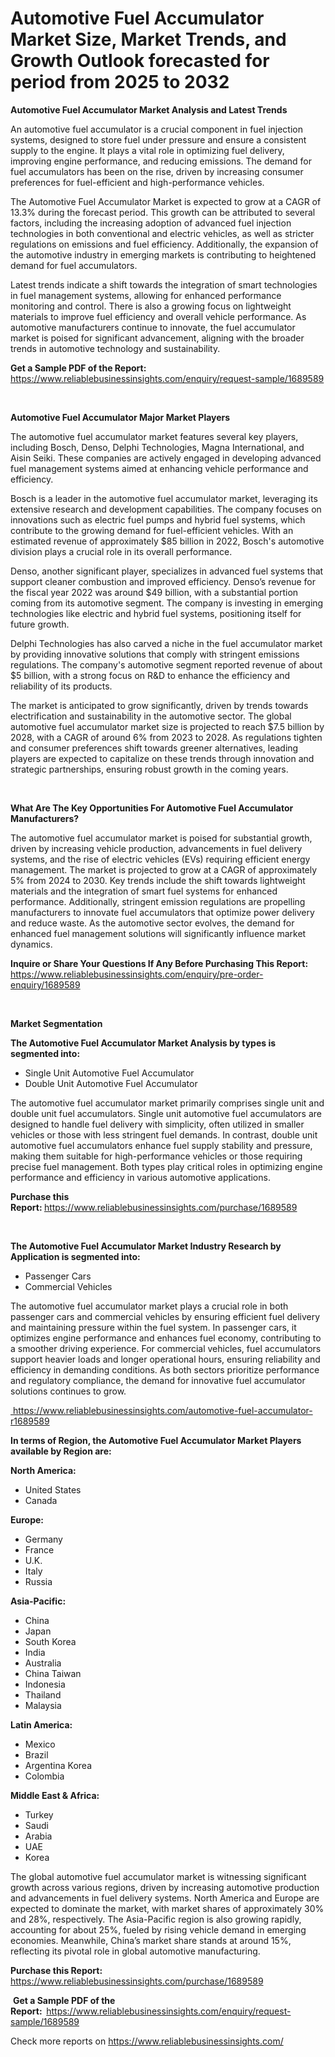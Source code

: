 <p><h1>Automotive Fuel Accumulator Market Size, Market Trends, and Growth Outlook forecasted for period from 2025 to 2032</h1></p><p><strong>Automotive Fuel Accumulator Market Analysis and Latest Trends</strong></p>
<p><p>An automotive fuel accumulator is a crucial component in fuel injection systems, designed to store fuel under pressure and ensure a consistent supply to the engine. It plays a vital role in optimizing fuel delivery, improving engine performance, and reducing emissions. The demand for fuel accumulators has been on the rise, driven by increasing consumer preferences for fuel-efficient and high-performance vehicles.</p><p>The Automotive Fuel Accumulator Market is expected to grow at a CAGR of 13.3% during the forecast period. This growth can be attributed to several factors, including the increasing adoption of advanced fuel injection technologies in both conventional and electric vehicles, as well as stricter regulations on emissions and fuel efficiency. Additionally, the expansion of the automotive industry in emerging markets is contributing to heightened demand for fuel accumulators.</p><p>Latest trends indicate a shift towards the integration of smart technologies in fuel management systems, allowing for enhanced performance monitoring and control. There is also a growing focus on lightweight materials to improve fuel efficiency and overall vehicle performance. As automotive manufacturers continue to innovate, the fuel accumulator market is poised for significant advancement, aligning with the broader trends in automotive technology and sustainability.</p></p>
<p><strong>Get a Sample PDF of the Report:&nbsp;</strong> <a href="https://www.reliablebusinessinsights.com/enquiry/request-sample/1689589?utm_campaign=101&utm_medium=2&utm_source=Github&utm_content=ia&utm_term=07012025&utm_id=automotive-fuel-accumulator">https://www.reliablebusinessinsights.com/enquiry/request-sample/1689589</a></p>
<p>&nbsp;</p>
<p><strong>Automotive Fuel Accumulator Major Market Players</strong></p>
<p><p>The automotive fuel accumulator market features several key players, including Bosch, Denso, Delphi Technologies, Magna International, and Aisin Seiki. These companies are actively engaged in developing advanced fuel management systems aimed at enhancing vehicle performance and efficiency.</p><p>Bosch is a leader in the automotive fuel accumulator market, leveraging its extensive research and development capabilities. The company focuses on innovations such as electric fuel pumps and hybrid fuel systems, which contribute to the growing demand for fuel-efficient vehicles. With an estimated revenue of approximately $85 billion in 2022, Bosch's automotive division plays a crucial role in its overall performance.</p><p>Denso, another significant player, specializes in advanced fuel systems that support cleaner combustion and improved efficiency. Denso’s revenue for the fiscal year 2022 was around $49 billion, with a substantial portion coming from its automotive segment. The company is investing in emerging technologies like electric and hybrid fuel systems, positioning itself for future growth.</p><p>Delphi Technologies has also carved a niche in the fuel accumulator market by providing innovative solutions that comply with stringent emissions regulations. The company's automotive segment reported revenue of about $5 billion, with a strong focus on R&D to enhance the efficiency and reliability of its products.</p><p>The market is anticipated to grow significantly, driven by trends towards electrification and sustainability in the automotive sector. The global automotive fuel accumulator market size is projected to reach $7.5 billion by 2028, with a CAGR of around 6% from 2023 to 2028. As regulations tighten and consumer preferences shift towards greener alternatives, leading players are expected to capitalize on these trends through innovation and strategic partnerships, ensuring robust growth in the coming years.</p></p>
<p>&nbsp;</p>
<p><strong>What Are The Key Opportunities For Automotive Fuel Accumulator Manufacturers?</strong></p>
<p><p>The automotive fuel accumulator market is poised for substantial growth, driven by increasing vehicle production, advancements in fuel delivery systems, and the rise of electric vehicles (EVs) requiring efficient energy management. The market is projected to grow at a CAGR of approximately 5% from 2024 to 2030. Key trends include the shift towards lightweight materials and the integration of smart fuel systems for enhanced performance. Additionally, stringent emission regulations are propelling manufacturers to innovate fuel accumulators that optimize power delivery and reduce waste. As the automotive sector evolves, the demand for enhanced fuel management solutions will significantly influence market dynamics.</p></p>
<p><strong>Inquire or Share Your Questions If Any Before Purchasing This Report:</strong> <a href="https://www.reliablebusinessinsights.com/enquiry/pre-order-enquiry/1689589?utm_campaign=101&utm_medium=2&utm_source=Github&utm_content=ia&utm_term=07012025&utm_id=automotive-fuel-accumulator">https://www.reliablebusinessinsights.com/enquiry/pre-order-enquiry/1689589</a></p>
<p>&nbsp;</p>
<p><strong>Market Segmentation</strong></p>
<p><strong>The Automotive Fuel Accumulator Market Analysis by types is segmented into:</strong></p>
<p><ul><li>Single Unit Automotive Fuel Accumulator</li><li>Double Unit Automotive Fuel Accumulator</li></ul></p>
<p><p>The automotive fuel accumulator market primarily comprises single unit and double unit fuel accumulators. Single unit automotive fuel accumulators are designed to handle fuel delivery with simplicity, often utilized in smaller vehicles or those with less stringent fuel demands. In contrast, double unit automotive fuel accumulators enhance fuel supply stability and pressure, making them suitable for high-performance vehicles or those requiring precise fuel management. Both types play critical roles in optimizing engine performance and efficiency in various automotive applications.</p></p>
<p><strong>Purchase this Report:&nbsp;</strong><a href="https://www.reliablebusinessinsights.com/purchase/1689589?utm_campaign=101&utm_medium=2&utm_source=Github&utm_content=ia&utm_term=07012025&utm_id=automotive-fuel-accumulator">https://www.reliablebusinessinsights.com/purchase/1689589</a></p>
<p>&nbsp;</p>
<p><strong>The Automotive Fuel Accumulator Market Industry Research by Application is segmented into:</strong></p>
<p><ul><li>Passenger Cars</li><li>Commercial Vehicles</li></ul></p>
<p><p>The automotive fuel accumulator market plays a crucial role in both passenger cars and commercial vehicles by ensuring efficient fuel delivery and maintaining pressure within the fuel system. In passenger cars, it optimizes engine performance and enhances fuel economy, contributing to a smoother driving experience. For commercial vehicles, fuel accumulators support heavier loads and longer operational hours, ensuring reliability and efficiency in demanding conditions. As both sectors prioritize performance and regulatory compliance, the demand for innovative fuel accumulator solutions continues to grow.</p></p>
<p><a href="https://www.reliablebusinessinsights.com/automotive-fuel-accumulator-r1689589?utm_campaign=101&utm_medium=2&utm_source=Github&utm_content=ia&utm_term=07012025&utm_id=automotive-fuel-accumulator">&nbsp;https://www.reliablebusinessinsights.com/automotive-fuel-accumulator-r1689589</a></p>
<p><strong>In terms of Region, the Automotive Fuel Accumulator Market Players available by Region are:</strong></p>
<p>
    <p> <strong> North America: </strong>
        <ul>
            <li>United States</li>
            <li>Canada</li>
        </ul>
        </p> 
    <p> <strong> Europe: </strong>
        <ul>
            <li>Germany</li>
            <li>France</li>
            <li>U.K.</li>
            <li>Italy</li>
            <li>Russia</li>
        </ul>
        </p> 
    <p> <strong> Asia-Pacific: </strong>
        <ul>
            <li>China</li>
            <li>Japan</li>
            <li>South Korea</li>
            <li>India</li>
            <li>Australia</li>
            <li>China Taiwan</li>
            <li>Indonesia</li>
            <li>Thailand</li>
            <li>Malaysia</li>
        </ul>
        </p> 
    <p> <strong> Latin America: </strong>
        <ul>
            <li>Mexico</li>
            <li>Brazil</li>
            <li>Argentina Korea</li>
            <li>Colombia</li>
        </ul>
        </p> 
    <p> <strong> Middle East & Africa: </strong>
        <ul>
            <li>Turkey</li>
            <li>Saudi</li>
            <li>Arabia</li>
            <li>UAE</li>
            <li>Korea</li>
        </ul>
    </p>
    </p>
<p><p>The global automotive fuel accumulator market is witnessing significant growth across various regions, driven by increasing automotive production and advancements in fuel delivery systems. North America and Europe are expected to dominate the market, with market shares of approximately 30% and 28%, respectively. The Asia-Pacific region is also growing rapidly, accounting for about 25%, fueled by rising vehicle demand in emerging economies. Meanwhile, China’s market share stands at around 15%, reflecting its pivotal role in global automotive manufacturing.</p></p>
<p><strong>Purchase this Report: </strong><a href="https://www.reliablebusinessinsights.com/purchase/1689589?utm_campaign=101&utm_medium=2&utm_source=Github&utm_content=ia&utm_term=07012025&utm_id=automotive-fuel-accumulator">https://www.reliablebusinessinsights.com/purchase/1689589</a></p>
<p>&nbsp;<strong>Get a Sample PDF of the Report:&nbsp;&nbsp;</strong><a href="https://www.reliablebusinessinsights.com/enquiry/request-sample/1689589?utm_campaign=101&utm_medium=2&utm_source=Github&utm_content=ia&utm_term=07012025&utm_id=automotive-fuel-accumulator">https://www.reliablebusinessinsights.com/enquiry/request-sample/1689589</a></p>
<p><strong></strong></p>
<p>Check more reports on <a href="https://www.reliablebusinessinsights.com/?utm_campaign=101&utm_medium=2&utm_source=Github&utm_content=ia&utm_term=07012025&utm_id=automotive-fuel-accumulator">https://www.reliablebusinessinsights.com/</a></p>